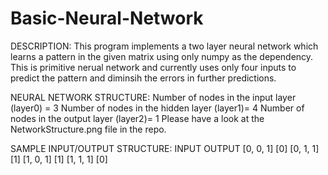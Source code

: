 # Basic-Neural-Network
DESCRIPTION:
This program implements a two layer neural network which learns a pattern in the given matrix using only numpy as the dependency.
This is primitive nerual network and currently uses only four inputs to predict the pattern and diminsih the errors in further predictions.

NEURAL NETWORK STRUCTURE: 
Number of nodes in the input layer (layer0) = 3
Number of nodes in the hidden layer (layer1)= 4
Number of nodes in the output layer (layer2)= 1
Please have a look at the NetworkStructure.png file in the repo.

SAMPLE INPUT/OUTPUT STRUCTURE:
INPUT      OUTPUT
[0, 0, 1]  [0]
[0, 1, 1]  [1]
[1, 0, 1]  [1]
[1, 1, 1]  [0]
